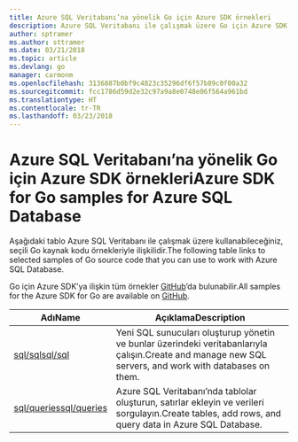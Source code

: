 ```yaml
---
title: Azure SQL Veritabanı’na yönelik Go için Azure SDK örnekleri
description: Azure SQL Veritabanı ile çalışmak üzere Go için Azure SDK’dan seçilen örnekler.
author: sptramer
ms.author: sttramer
ms.date: 03/21/2018
ms.topic: article
ms.devlang: go
manager: carmonm
ms.openlocfilehash: 3136887b0bf9c4823c35296df6f57b89c0f00a32
ms.sourcegitcommit: fcc1786d59d2e32c97a9a8e0748e06f564a961bd
ms.translationtype: HT
ms.contentlocale: tr-TR
ms.lasthandoff: 03/23/2018
---
```

# <a name="azure-sdk-for-go-samples-for-azure-sql-database"></a><span data-ttu-id="b5e0e-103">Azure SQL Veritabanı’na yönelik Go için Azure SDK örnekleri</span><span class="sxs-lookup"><span data-stu-id="b5e0e-103">Azure SDK for Go samples for Azure SQL Database</span></span>

<span data-ttu-id="b5e0e-104">Aşağıdaki tablo Azure SQL Veritabanı ile çalışmak üzere kullanabileceğiniz, seçili Go kaynak kodu örnekleriyle ilişkilidir.</span><span class="sxs-lookup"><span data-stu-id="b5e0e-104">The following table links to selected samples of Go source code that you can use to work with Azure SQL Database.</span></span>

<span data-ttu-id="b5e0e-105">Go için Azure SDK’ya ilişkin tüm örnekler [GitHub](https://github.com/Azure-Samples/azure-sdk-for-go-samples)’da bulunabilir.</span><span class="sxs-lookup"><span data-stu-id="b5e0e-105">All samples for the Azure SDK for Go are available on [GitHub](https://github.com/Azure-Samples/azure-sdk-for-go-samples).</span></span>

| <span data-ttu-id="b5e0e-106">Adı</span><span class="sxs-lookup"><span data-stu-id="b5e0e-106">Name</span></span> | <span data-ttu-id="b5e0e-107">Açıklama</span><span class="sxs-lookup"><span data-stu-id="b5e0e-107">Description</span></span> |
|------|-------------|
| [<span data-ttu-id="b5e0e-108">sql/sql</span><span class="sxs-lookup"><span data-stu-id="b5e0e-108">sql/sql</span></span>](https://github.com/Azure-Samples/azure-sdk-for-go-samples/blob/master/sql/sql.go) | <span data-ttu-id="b5e0e-109">Yeni SQL sunucuları oluşturup yönetin ve bunlar üzerindeki veritabanlarıyla çalışın.</span><span class="sxs-lookup"><span data-stu-id="b5e0e-109">Create and manage new SQL servers, and work with databases on them.</span></span> |
| [<span data-ttu-id="b5e0e-110">sql/queries</span><span class="sxs-lookup"><span data-stu-id="b5e0e-110">sql/queries</span></span>](https://github.com/Azure-Samples/azure-sdk-for-go-samples/blob/master/sql/queries.go) | <span data-ttu-id="b5e0e-111">Azure SQL Veritabanı’nda tablolar oluşturun, satırlar ekleyin ve verileri sorgulayın.</span><span class="sxs-lookup"><span data-stu-id="b5e0e-111">Create tables, add rows, and query data in Azure SQL Database.</span></span> |
